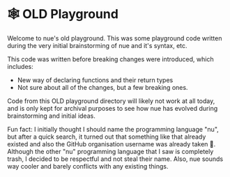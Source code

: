# 🕸️ OLD Playground
Welcome to nue's old playground. This was some playground code written during the very initial brainstorming of nue and it's syntax, etc.

This code was written before breaking changes were introduced, which includes:
- New way of declaring functions and their return types
- Not sure about all of the changes, but a few breaking ones.

Code from this OLD playground directory will likely not work at all today, and is only kept for archival purposes to see how nue has evolved during brainstorming and initial ideas.

Fun fact: I initially thought I should name the programming language "nu", but after a quick search, it turned out that something like that already existed and also the GitHub organisation username was already taken 😬. Although the other "nu" programming language that I saw is completely trash, I decided to be respectful and not steal their name. Also, nue sounds way cooler and barely conflicts with any existing things.